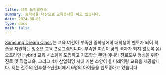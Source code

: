 ```yaml
---
title: 삼성 드림클래스
summary: 중학생을 대상으로 교육봉사를 하고 있습니다.
date: 2024-08-01
type: docs
math: false
--- 
```


[Samsung Dream Class](https://www.dreamclass.org/index.do) 는 교육 여건이 부족한 중학생에게 대학생이 멘토가 되어 학습을 지원하는 청소년 교육 프로그램입니다. 부족한 여건이 꿈의 격차가 되지 않도록 온/오프라인 Hybrid 교육 시스템을 도입하고 기초학습 뿐만 아니라 진로포부 형성을 위한 진로 및 직업교육, 그리고 4차 산업혁명 시대 기본 소양이 될 미래역량 교육을 제공합니다. 저는 전주의 인후청소년센터에서 6명의 아이들을 멘토링하고 있습니다. 
